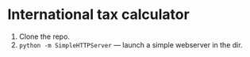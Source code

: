 # International tax calculator

1. Clone the repo.
2. `python -m SimpleHTTPServer` — launch a simple webserver in the dir.
